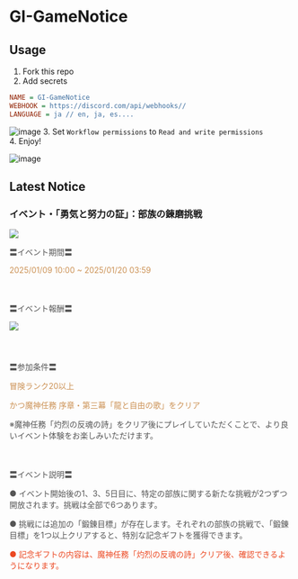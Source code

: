 # GI-GameNotice

## Usage
1. Fork this repo
2. Add secrets
```ini
NAME = GI-GameNotice
WEBHOOK = https://discord.com/api/webhooks//
LANGUAGE = ja // en, ja, es....
```
![image](https://github.com/c2t-r/GI-GameNotice/assets/80561604/63d8a4f2-9ec2-49d7-a637-44d728b2f945)
3. Set `Workflow permissions` to `Read and write permissions`  
4. Enjoy!

![image](https://github.com/c2t-r/GI-GameNotice/assets/80561604/24ec6182-cd99-4969-ab59-1d65c886077a)

## Latest Notice
<start>

### イベント・「勇気と努力の証」：部族の錬磨挑戦
<img src="https://sdk.hoyoverse.com/upload/ann/2024/12/19/9c6619eca2b28dae3615c5af0147caf0_722192127172019261.png">
<p style="white-space: pre-wrap; text-align: left;"><span style="color:rgba(85,85,85,1)">〓イベント期間〓</span></p><p style="white-space: pre-wrap; text-align: left;"><span style="color:rgba(204,146,85,1)"><t class="t_lc" contenteditable="false">2025/01/09 10:00</t> ~ <t class="t_lc" contenteditable="false">2025/01/20 03:59</t></span></p><p style="white-space: pre-wrap; min-height: 1.5em; text-align: left;"></p><p style="white-space: pre-wrap; text-align: left;"><span style="color:rgba(85,85,85,1)">〓イベント報酬〓</span></p><p style="white-space: pre-wrap; min-height: 1.5em; text-align: left;"><img src="https://sdk.hoyoverse.com/upload/ann/2024/11/28/744986a704c0d02c9f850bd553d37df4_5308522346183187008.png" href="" style="border:none;vertical-align:middle;"></p><p style="white-space: pre-wrap; min-height: 1.5em; text-align: left;"></p><p style="white-space: pre-wrap; text-align: left;"><span style="color:rgba(85,85,85,1)">〓参加条件〓</span></p><p style="white-space: pre-wrap; text-align: left;"><span style="color:rgba(204,146,85,1)">冒険ランク20以上</span></p><p style="white-space: pre-wrap; text-align: left;"><span style="color:rgba(204,146,85,1)">かつ魔神任務 序章・第三幕「龍と自由の歌」をクリア</span></p><p style="white-space: pre-wrap;"><span style="color:rgba(85,85,85,1)">※魔神任務「灼烈の反魂の詩」をクリア後にプレイしていただくことで、より良いイベント体験をお楽しみいただけます。</span></p><p style="white-space: pre-wrap; min-height: 1.5em; text-align: left;"></p><p style="white-space: pre-wrap; text-align: left;"><span style="color:rgba(85,85,85,1)">〓イベント説明〓</span></p><p style="white-space: pre-wrap; text-align: left;"><span style="color:rgba(85,85,85,1)">● イベント開始後の1、3、5日目に、特定の部族に関する新たな挑戦が2つずつ開放されます。挑戦は全部で6つあります。</span></p><p style="white-space: pre-wrap; text-align: left;"><span style="color:rgba(85,85,85,1)">● 挑戦には追加の「鍛錬目標」が存在します。それぞれの部族の挑戦で、「鍛錬目標」を1つ以上クリアすると、特別な記念ギフトを獲得できます。</span></p><p style="white-space: pre-wrap; text-align: left;"><span style="color:rgba(236,73,35,1)">● 記念ギフトの内容は、魔神任務「灼烈の反魂の詩」クリア後、確認できるようになります。</span></p>

<end>

